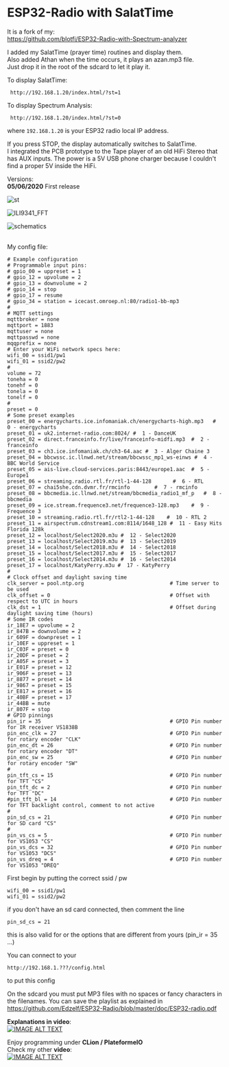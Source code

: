  # ESP32-Radio with SalatTime

It is a fork of my:<br/>
https://github.com/blotfi/ESP32-Radio-with-Spectrum-analyzer

I added my SalatTime (prayer time) routines and display them.<br/>
Also added Athan when the time occurs, it plays an azan.mp3 file.<br/>
Just drop it in the root of the sdcard to let it play it.<br/>

To display SalatTime:

     http://192.168.1.20/index.html/?st=1

To display Spectrum Analysis:

     http://192.168.1.20/index.html/?st=0
where ```192.168.1.20``` is your ESP32 radio local IP address.

If you press STOP, the display automatically switches to SalatTime.<br/>
I integrated the PCB prototype to the Tape player of an old HiFi Stereo that has AUX inputs.
The power is a 5V USB phone charger because I couldn't find a proper 5V inside the HiFi.<br/>


Versions:<br/>
**05/06/2020** First release<br/>

![st](img/st.jpg)

![ILI9341_FFT](img/pcb.jpg)

![schematics](img/hifi.jpg)

<br/>
My config file:
    
    # Example configuration
    # Programmable input pins:
    # gpio_00 = uppreset = 1
    # gpio_12 = upvolume = 2
    # gpio_13 = downvolume = 2
    # gpio_14 = stop
    # gpio_17 = resume
    # gpio_34 = station = icecast.omroep.nl:80/radio1-bb-mp3
    #
    # MQTT settings
    mqttbroker = none
    mqttport = 1883
    mqttuser = none
    mqttpasswd = none
    mqqprefix = none
    # Enter your WiFi network specs here:
    wifi_00 = ssid1/pw1
    wifi_01 = ssid2/pw2
    #
    volume = 72
    toneha = 0
    tonehf = 0
    tonela = 0
    tonelf = 0
    #
    preset = 0
    # Some preset examples
    preset_00 = energycharts.ice.infomaniak.ch/energycharts-high.mp3   #  0 - energycharts
    preset_01 = uk2.internet-radio.com:8024/ #  1 - DanceUK
    preset_02 = direct.franceinfo.fr/live/franceinfo-midfi.mp3  #  2 - franceinfo
    preset_03 = ch3.ice.infomaniak.ch/ch3-64.aac #  3 - Alger Chaine 3
    preset_04 = bbcwssc.ic.llnwd.net/stream/bbcwssc_mp1_ws-einws #  4 - BBC World Service
    preset_05 = ais-live.cloud-services.paris:8443/europe1.aac  #  5 - Europe1
    preset_06 = streaming.radio.rtl.fr/rtl-1-44-128       #  6 - RTL
    preset_07 = chai5she.cdn.dvmr.fr/rmcinfo        #  7 - rmcinfo
    preset_08 = bbcmedia.ic.llnwd.net/stream/bbcmedia_radio1_mf_p   #  8 - bbcmedia
    preset_09 = ice.stream.frequence3.net/frequence3-128.mp3    #  9 - Frequence 3
    preset_10 = streaming.radio.rtl.fr/rtl2-1-44-128    #  10 - RTL 2
    preset_11 = airspectrum.cdnstream1.com:8114/1648_128 #  11 - Easy Hits Florida 128k
    preset_12 = localhost/Select2020.m3u #  12 - Select2020
    preset_13 = localhost/Select2019.m3u #  13 - Select2019
    preset_14 = localhost/Select2018.m3u #  14 - Select2018
    preset_15 = localhost/Select2017.m3u #  15 - Select2017
    preset_16 = localhost/Select2014.m3u #  16 - Select2014
    preset_17 = localhost/KatyPerry.m3u #  17 - KatyPerry
    #
    # Clock offset and daylight saving time
    clk_server = pool.ntp.org                            # Time server to be used
    clk_offset = 0                                       # Offset with respect to UTC in hours
    clk_dst = 1                                          # Offset during daylight saving time (hours)
    # Some IR codes
    ir_18E7 = upvolume = 2
    ir_847B = downvolume = 2
    ir_609F = downpreset = 1
    ir_10EF = uppreset = 1
    ir_C03F = preset = 0
    ir_20DF = preset = 2
    ir_A05F = preset = 3
    ir_E01F = preset = 12
    ir_906F = preset = 13
    ir_8877 = preset = 14
    ir_9867 = preset = 15
    ir_E817 = preset = 16
    ir_40BF = preset = 17
    ir_44BB = mute
    ir_807F = stop
    # GPIO pinnings
    pin_ir = 35                                          # GPIO Pin number for IR receiver VS1838B
    pin_enc_clk = 27                                     # GPIO Pin number for rotary encoder "CLK"
    pin_enc_dt = 26                                      # GPIO Pin number for rotary encoder "DT"
    pin_enc_sw = 25                                      # GPIO Pin number for rotary encoder "SW"
    #
    pin_tft_cs = 15                                      # GPIO Pin number for TFT "CS"
    pin_tft_dc = 2                                       # GPIO Pin number for TFT "DC"
    #pin_tft_bl = 14                                     # GPIO Pin number for TFT backlight control, comment to not active
    #
    pin_sd_cs = 21                                       # GPIO Pin number for SD card "CS"
    #
    pin_vs_cs = 5                                        # GPIO Pin number for VS1053 "CS"
    pin_vs_dcs = 32                                      # GPIO Pin number for VS1053 "DCS"
    pin_vs_dreq = 4                                      # GPIO Pin number for VS1053 "DREQ"


First begin by putting the correct ssid / pw

    wifi_00 = ssid1/pw1
    wifi_01 = ssid2/pw2
    
if you don't have an sd card connected, then comment the line

    pin_sd_cs = 21
this is also valid for or the options that are different from yours (pin_ir = 35 ...)

You can connect to your

    http://192.168.1.???/config.html
to put this config

On the sdcard you must put MP3 files with no spaces or fancy characters in the filenames.
You can save the playlist as explained in https://github.com/Edzelf/ESP32-Radio/blob/master/doc/ESP32-radio.pdf

**Explanations in video**:<br/>
[![IMAGE ALT TEXT](http://img.youtube.com/vi/aWUMx9HL5kk/0.jpg)](http://www.youtube.com/watch?v=aWUMx9HL5kk "ESP32 radio")

Enjoy programming under **CLion / PlateformeIO**<br/>
Check my other **video**:<br/>
[![IMAGE ALT TEXT](http://img.youtube.com/vi/HP0uNj6u15I/0.jpg)](http://www.youtube.com/watch?v=HP0uNj6u15I "CLion and PlatformIO")
